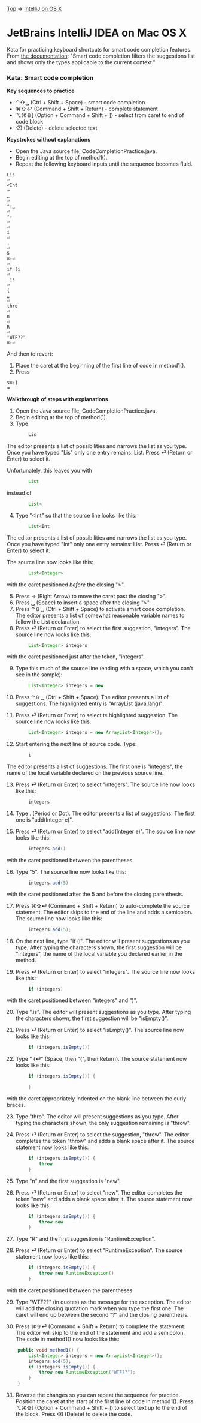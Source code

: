 [Top](README.md) => [IntelliJ on OS X](ij-osx.md)

# JetBrains IntelliJ IDEA on Mac OS X

Kata for practicing keyboard shortcuts for smart code completion features. From [the documentation](http://www.jetbrains.com/help/idea/auto-completing-code.html): "Smart code completion filters the suggestions list and shows only the types applicable to the current context."

### Kata: Smart code completion

**Key sequences to practice**

- ⌃⇧␣ (Ctrl + Shift + Space) - smart code completion
- ⌘⇧↩︎ (Command + Shift + Return) - complete statement
- ⌥⌘⇧] (Option + Command + Shift + ]) - select from caret to end of code block
- ⌫ (Delete) - delete selected text

**Keystrokes without explanations**

- Open the Java source file, CodeCompletionPractice.java.
- Begin editing at the top of method1().
- Repeat the following keyboard inputs until the sequence becomes fluid.
```
Lis
⏎
<Int
→
␣
⏎
⌃⇧␣
⏎
⌃⇧
⏎
⏎
i
⏎
.
⏎
5
⌘⇧⏎
⏎
if (i
⏎
.is
⏎
{
␣
⏎
thro
⏎
n
⏎
R
⏎
"WTF??"
⌘⇧⏎
```
And then to revert:

1. Place the caret at the beginning of the first line of code in method1().
1. Press
```
⌥⌘⇧]
⌫
```


**Walkthrough of steps with explanations**

1. Open the Java source file, CodeCompletionPractice.java.
1. Begin editing at the top of method(1).
1. Type
```java
        Lis
```
The editor presents a list of possibilities and narrows the list as you type. Once you have typed "Lis" only one entry remains: List<E>. Press ⏎ (Return or Enter) to select it.

Unfortunately, this leaves you with
```java
        List
```
instead of
```java
        List<
```

4. Type "<Int" so that the source line looks like this:
```java
        List<Int
```
The editor presents a list of possibilities and narrows the list as you type. Once you have typed "Int" only one entry remains: List<Integer>. Press ⏎ (Return or Enter) to select it.

The source line now looks like this:
```java
        List<Integer>
```
with the caret positioned _before_ the closing ">".

5. Press → (Right Arrow) to move the caret past the closing ">".
6. Press ␣ (Space) to insert a space after the closing ">".
7. Press ⌃⇧␣ (Ctrl + Shift + Space) to activate smart code completion. The editor presents a list of somewhat reasonable variable names to follow the List declaration.
8. Press ⏎ (Return or Enter) to select the first suggestion, "integers". The source line now looks like this:
```java
        List<Integer> integers
```
with the caret positioned just after the token, "integers".

9. Type this much of the source line (ending with a space, which you can't see in the sample):
```java
        List<Integer> integers = new
```

10. Press ⌃⇧␣ (Ctrl + Shift + Space). The editor presents a list of suggestions. The highlighted entry is "ArrayList (java.lang)".

11. Press ⏎ (Return or Enter) to select te highlighted suggestion. The source line now looks like this:
```java
        List<Integer> integers = new ArrayList<Integer>();
```

12. Start entering the next line of source code. Type:
```java
        i
```
The editor presents a list of suggestions. The first one is "integers", the name of the local variable declared on the previous source line.

13. Press ⏎ (Return or Enter) to select "integers". The source line now looks like this:
```java
        integers
```

14. Type . (Period or Dot). The editor presents a list of suggestions. The first one is "add(Integer e)".

15. Press ⏎ (Return or Enter) to select "add(Integer e)". The source line now looks like this:
```java
        integers.add()
```
with the caret positioned between the parentheses.

16. Type "5". The source line now looks like this:
```java
        integers.add(5)
```
with the caret positioned after the 5 and before the closing parenthesis.

17. Press ⌘⇧⏎ (Command + Shift + Return) to auto-complete the source statement. The editor skips to the end of the line and adds a semicolon. The source line now looks like this:
```java
        integers.add(5);
```

18. On the next line, type "if (i". The editor will present suggestions as you type. After typing the characters shown, the first suggestion will be "integers", the name of the local variable you declared earlier in the method.

19. Press ⏎ (Return or Enter) to select "integers". The source line now looks like this:
```java
        if (integers)
```
with the caret positioned between "integers" and ")".

20. Type ".is". The editor will present suggestions as you type. After typing the characters shown, the first suggestion will be "isEmpty()".

21. Press ⏎ (Return or Enter) to select "isEmpty()". The source line now looks like this:
```java
        if (integers.isEmpty())
```

22. Type " {⏎" (Space, then "{", then Return). The source statement now looks like this:
```java
        if (integers.isEmpty()) {

        }
```
with the caret appropriately indented on the blank line between the curly braces.

23. Type "thro". The editor will present suggestions as you type. After typing the characters shown, the only suggestion remaining is "throw".

24. Press ⏎ (Return or Enter) to select the suggestion, "throw". The editor completes the token "throw" and adds a blank space after it. The source statement now looks like this:
```java
        if (integers.isEmpty()) {
            throw
        }
```

25. Type "n" and the first suggestion is "new".

26. Press ⏎ (Return or Enter) to select "new". The editor completes the token "new" and adds a blank space after it. The source statement now looks like this:
```java
        if (integers.isEmpty()) {
            throw new
        }
```

27. Type "R" and the first suggestion is "RuntimeException".

28. Press ⏎ (Return or Enter) to select "RuntimeException". The source statement now looks like this:
```java
        if (integers.isEmpty()) {
            throw new RuntimeException()
        }
```
with the caret positioned between the parentheses.

29. Type "WTF??" (in quotes) as the message for the exception. The editor will add the closing quotation mark when you type the first one. The caret will end up between the second "?" and the closing parenthesis.

30. Press ⌘⇧⏎ (Command + Shift + Return) to complete the statement. The editor will skip to the end of the statement and add a semicolon. The code in method1() now looks like this:
```java
    public void method1() {
        List<Integer> integers = new ArrayList<Integer>();
        integers.add(5);
        if (integers.isEmpty()) {
            throw new RuntimeException("WTF??");
        }
    }
```

31. Reverse the changes so you can repeat the sequence for practice. Position the caret at the start of the first line of code in method1(). Press ⌥⌘⇧] (Option + Command + Shift + ]) to select text up to the end of the block. Press ⌫ (Delete) to delete the code.
